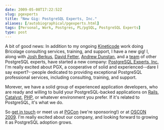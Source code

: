```yaml
--- 
date: 2009-05-08T17:22:52Z
slug: pgexperts
title: "New Gig: PostgreSQL Experts, Inc."
aliases: [/autobiographical/pgexperts.html]
tags: [Personal, Work, Postgres, PL/pgSQL, PostgreSQL Experts]
type: post
---
```


A bit of good news: In addition to my ongoing [Kineticode] work doing Bricolage
consulting services, training, and support, I have a new gig! I, along with
[Josh Berkus], [David Fetter], [Andrew Dunstan], and a [team] of other
PostgreSQL experts, have started a new company: [PostgreSQL Experts, Inc.] I'm
really excited about PGX, a cooperative of solid and experienced--dare I say
expert?--people dedicated to providing exceptional PostgreSQL professional
services, including consulting, training, and support.

Morever, we have a solid group of experienced application developers, who are
ready and willing to build your PostgreSQL-backed applications on [Rails],
[Catalyst], [PHP], or whatever environment you prefer. If it's related to
PostgreSQL, it's what we do.

So [get in touch] or meet us at [PGCon] (we're sponsoring!) or at [OSCON 2009].
I'm really excited about our company, and looking forward to growing it as
PostgreSQL adoption grows.

  [Kineticode]: https://www.kineticode.com/ "Kineticode: Setting knowledge in motion."
  [Josh Berkus]: http://it.toolbox.com/blogs/database-soup "Database Soup"
  [David Fetter]: http://people.planetpostgresql.org/dfetter/ "David Fetter's blog"
  [Andrew Dunstan]: http://people.planetpostgresql.org/andrew/ "Andrew's PostgreSQL blog"
  [team]: http://pgexperts.com/people.html "Meet the Experts"
  [PostgreSQL Experts, Inc.]: http://pgexperts.com/ "PostgreSQL Experts, Inc."
  [Rails]: http://wiki.rubyonrails.org/database-support/postgres "Rails Wiki: PostgreSQL"
  [Catalyst]: http://www.catalystframework.org/ "Catalyst: The elegant MVC framework"
  [PHP]: http://www.php.net/ "PHP"
  [get in touch]: http://pgexperts.com/contact.html "PostgreSQL Experts, Inc. -- Contact Us"
  [PGCon]: https://www.pgcon.org/2009/ "PGCon 2009"
  [OSCON 2009]: http://en.oreilly.com/oscon2009
